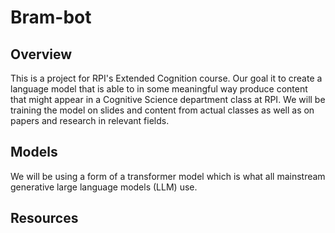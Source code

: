 # Bram-bot

## Overview
This is a project for RPI's Extended Cognition course. Our goal it to create a language model that is able to in some meaningful way produce content that might appear in a Cognitive Science department class at RPI. We will be training the model on slides and content from actual classes as well as on papers and research in relevant fields.

## Models
We will be using a form of a transformer model which is what all mainstream generative large language models (LLM) use. 

## Resources
